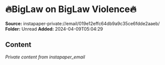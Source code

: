 # 🔥BigLaw on BigLaw Violence🔥

**Source:** instapaper-private://email/019e12effc64db9a9c35ce6fdde2aaeb/
**Folder:** Unread
**Added:** 2024-04-09T05:04:29




## Content
*Private content from instapaper_email*
